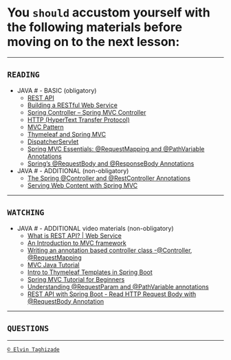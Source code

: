 # You `should` accustom yourself with the following materials before moving on to the next lesson:
---

## `READING`

- JAVA # - BASIC (obligatory)
    - [REST API](https://medium.com/better-programming/building-a-spring-boot-rest-api-a-php-developers-view-part-i-6add2e794646)
    - [Building a RESTful Web Service](https://spring.io/guides/gs/rest-service/)
    - [Spring Controller – Spring MVC Controller](https://www.journaldev.com/21515/spring-controller-spring-mvc-controller#spring-restcontroller-example)
    - [HTTP (HyperText Transfer Protocol)](https://www.javatpoint.com/http)
    - [MVC Pattern](http://tutorialspoint.com/design_pattern/mvc_pattern.htm)
    - [Thymeleaf and Spring MVC](https://www.thymeleaf.org/doc/articles/springmvcaccessdata.html)
    - [DispatcherServlet](https://docs.spring.io/spring/docs/3.0.0.M4/spring-framework-reference/html/ch15s02.html)
    - [Spring MVC Essentials: @RequestMapping and @PathVariable Annotations](https://www.codebyamir.com/blog/spring-mvc-essentials-requestmapping-pathvariable-annotations)
    - [Spring’s @RequestBody and @ResponseBody Annotations](https://www.baeldung.com/spring-request-response-body)
- JAVA # - ADDITIONAL (non-obligatory)
    - [The Spring @Controller and @RestController Annotations](https://www.baeldung.com/spring-controller-vs-restcontroller)
    - [Serving Web Content with Spring MVC](https://spring.io/guides/gs/serving-web-content/)

 ---

## `WATCHING`

- JAVA # - ADDITIONAL video materials (non-obligatory)
    - [What is REST API? | Web Service](https://youtu.be/qVTAB8Z2VmA)
    - [An Introduction to MVC framework](https://youtu.be/iCQspqBpOB0)
    - [Writing an annotation based controller class -@Controller, @RequestMapping](https://youtu.be/HokftiwyUuU)
    - [MVC Java Tutorial](https://www.youtube.com/watch?v=qVTAB8Z2VmA)
    - [Intro to Thymeleaf Templates in Spring Boot](https://youtu.be/4-Mhrh3M0co)
    - [Spring MVC Tutorial for Beginners](https://youtu.be/BkRZfxznaOo)
    - [Understanding @RequestParam and @PathVariable annotations](https://youtu.be/IXg52Lg58m4)
    - [REST API with Spring Boot - Read HTTP Request Body with @RequestBody Annotation](https://youtu.be/NZi_LwemcnI)

---

## `QUESTIONS`

---

[`© Elvin Taghizade`](mailto:elvintaghiyev184@gmail.com)